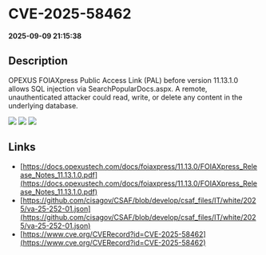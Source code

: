 # CVE-2025-58462

**2025-09-09 21:15:38**

## Description
OPEXUS FOIAXpress Public Access Link (PAL) before version 11.13.1.0 allows SQL injection via SearchPopularDocs.aspx. A remote, unauthenticated attacker could read, write, or delete any content in the underlying database.

![](https://img.shields.io/static/v1?label=Score&message=9.3&color=red)
![](https://img.shields.io/static/v1?label=Severity&message=CRITICAL&color=red)
![](https://img.shields.io/static/v1?label=CWE&message=SQL&color=green)

## Links
- [https://docs.opexustech.com/docs/foiaxpress/11.13.0/FOIAXpress_Release_Notes_11.13.1.0.pdf](https://docs.opexustech.com/docs/foiaxpress/11.13.0/FOIAXpress_Release_Notes_11.13.1.0.pdf)
- [https://github.com/cisagov/CSAF/blob/develop/csaf_files/IT/white/2025/va-25-252-01.json](https://github.com/cisagov/CSAF/blob/develop/csaf_files/IT/white/2025/va-25-252-01.json)
- [https://www.cve.org/CVERecord?id=CVE-2025-58462](https://www.cve.org/CVERecord?id=CVE-2025-58462)
